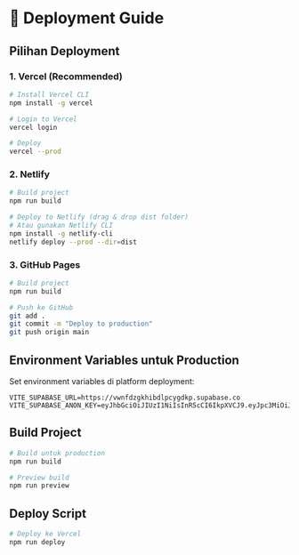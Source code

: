 # 🚀 Deployment Guide

## Pilihan Deployment

### 1. **Vercel (Recommended)**
```bash
# Install Vercel CLI
npm install -g vercel

# Login to Vercel
vercel login

# Deploy
vercel --prod
```

### 2. **Netlify**
```bash
# Build project
npm run build

# Deploy to Netlify (drag & drop dist folder)
# Atau gunakan Netlify CLI
npm install -g netlify-cli
netlify deploy --prod --dir=dist
```

### 3. **GitHub Pages**
```bash
# Build project
npm run build

# Push ke GitHub
git add .
git commit -m "Deploy to production"
git push origin main
```

## Environment Variables untuk Production

Set environment variables di platform deployment:

```
VITE_SUPABASE_URL=https://vwnfdzgkhibdlpcygdkp.supabase.co
VITE_SUPABASE_ANON_KEY=eyJhbGciOiJIUzI1NiIsInR5cCI6IkpXVCJ9.eyJpc3MiOiJzdXBhYmFzZSIsInJlZiI6InZ3bmZkemdraGliZGxwY3lnZGtwIiwicm9sZSI6ImFub24iLCJpYXQiOjE3NTkxOTMyMjcsImV4cCI6MjA3NDc2OTIyN30.cAcyxtk93JeQhcTOrGzw6XVdNLCIlgSUPcSRFY_kV5c
```

## Build Project

```bash
# Build untuk production
npm run build

# Preview build
npm run preview
```

## Deploy Script

```bash
# Deploy ke Vercel
npm run deploy
```
